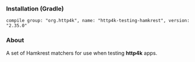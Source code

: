 ### Installation (Gradle)
```compile group: "org.http4k", name: "http4k-testing-hamkrest", version: "2.35.0"```

### About

A set of Hamkrest matchers for use when testing **http4k** apps.

<script src="https://gist-it.appspot.com/https://github.com/http4k/http4k/blob/master/src/docs/guide/modules/hamkrest/example.kt"></script>
